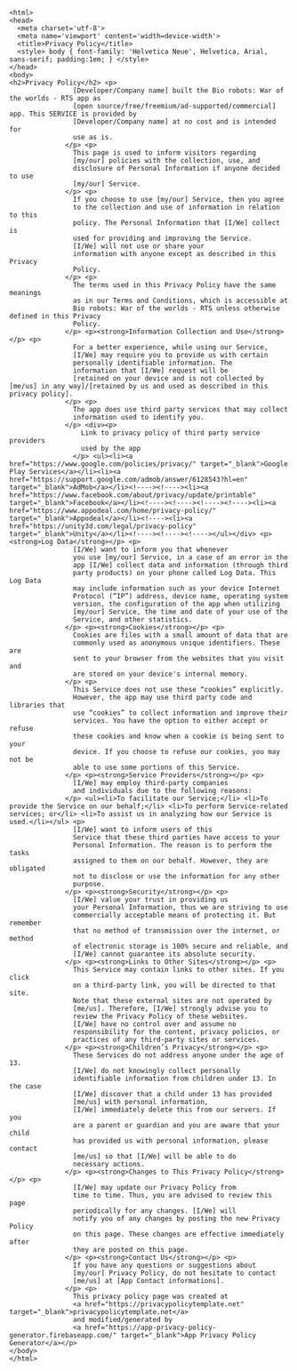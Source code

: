 
<!DOCTYPE html>
    <html>
    <head>
      <meta charset='utf-8'>
      <meta name='viewport' content='width=device-width'>
      <title>Privacy Policy</title>
      <style> body { font-family: 'Helvetica Neue', Helvetica, Arial, sans-serif; padding:1em; } </style>
    </head>
    <body>
    <h2>Privacy Policy</h2> <p>
                    [Developer/Company name] built the Bio robots: War of the worlds - RTS app as
                    [open source/free/freemium/ad-supported/commercial] app. This SERVICE is provided by
                    [Developer/Company name] at no cost and is intended for
                    use as is.
                  </p> <p>
                    This page is used to inform visitors regarding
                    [my/our] policies with the collection, use, and
                    disclosure of Personal Information if anyone decided to use
                    [my/our] Service.
                  </p> <p>
                    If you choose to use [my/our] Service, then you agree
                    to the collection and use of information in relation to this
                    policy. The Personal Information that [I/We] collect is
                    used for providing and improving the Service.
                    [I/We] will not use or share your
                    information with anyone except as described in this Privacy
                    Policy.
                  </p> <p>
                    The terms used in this Privacy Policy have the same meanings
                    as in our Terms and Conditions, which is accessible at
                    Bio robots: War of the worlds - RTS unless otherwise defined in this Privacy
                    Policy.
                  </p> <p><strong>Information Collection and Use</strong></p> <p>
                    For a better experience, while using our Service,
                    [I/We] may require you to provide us with certain
                    personally identifiable information. The
                    information that [I/We] request will be
                    [retained on your device and is not collected by [me/us] in any way]/[retained by us and used as described in this privacy policy].
                  </p> <p>
                    The app does use third party services that may collect
                    information used to identify you.
                  </p> <div><p>
                      Link to privacy policy of third party service providers
                      used by the app
                    </p> <ul><li><a href="https://www.google.com/policies/privacy/" target="_blank">Google Play Services</a></li><li><a href="https://support.google.com/admob/answer/6128543?hl=en" target="_blank">AdMob</a></li><!----><!----><li><a href="https://www.facebook.com/about/privacy/update/printable" target="_blank">Facebook</a></li><!----><!----><!----><!----><li><a href="https://www.appodeal.com/home/privacy-policy/" target="_blank">Appodeal</a></li><!----><li><a href="https://unity3d.com/legal/privacy-policy" target="_blank">Unity</a></li><!----><!----><!----></ul></div> <p><strong>Log Data</strong></p> <p>
                    [I/We] want to inform you that whenever
                    you use [my/our] Service, in a case of an error in the
                    app [I/We] collect data and information (through third
                    party products) on your phone called Log Data. This Log Data
                    may include information such as your device Internet
                    Protocol (“IP”) address, device name, operating system
                    version, the configuration of the app when utilizing
                    [my/our] Service, the time and date of your use of the
                    Service, and other statistics.
                  </p> <p><strong>Cookies</strong></p> <p>
                    Cookies are files with a small amount of data that are
                    commonly used as anonymous unique identifiers. These are
                    sent to your browser from the websites that you visit and
                    are stored on your device's internal memory.
                  </p> <p>
                    This Service does not use these “cookies” explicitly.
                    However, the app may use third party code and libraries that
                    use “cookies” to collect information and improve their
                    services. You have the option to either accept or refuse
                    these cookies and know when a cookie is being sent to your
                    device. If you choose to refuse our cookies, you may not be
                    able to use some portions of this Service.
                  </p> <p><strong>Service Providers</strong></p> <p>
                    [I/We] may employ third-party companies
                    and individuals due to the following reasons:
                  </p> <ul><li>To facilitate our Service;</li> <li>To provide the Service on our behalf;</li> <li>To perform Service-related services; or</li> <li>To assist us in analyzing how our Service is used.</li></ul> <p>
                    [I/We] want to inform users of this
                    Service that these third parties have access to your
                    Personal Information. The reason is to perform the tasks
                    assigned to them on our behalf. However, they are obligated
                    not to disclose or use the information for any other
                    purpose.
                  </p> <p><strong>Security</strong></p> <p>
                    [I/We] value your trust in providing us
                    your Personal Information, thus we are striving to use
                    commercially acceptable means of protecting it. But remember
                    that no method of transmission over the internet, or method
                    of electronic storage is 100% secure and reliable, and
                    [I/We] cannot guarantee its absolute security.
                  </p> <p><strong>Links to Other Sites</strong></p> <p>
                    This Service may contain links to other sites. If you click
                    on a third-party link, you will be directed to that site.
                    Note that these external sites are not operated by
                    [me/us]. Therefore, [I/We] strongly advise you to
                    review the Privacy Policy of these websites.
                    [I/We] have no control over and assume no
                    responsibility for the content, privacy policies, or
                    practices of any third-party sites or services.
                  </p> <p><strong>Children’s Privacy</strong></p> <p>
                    These Services do not address anyone under the age of 13.
                    [I/We] do not knowingly collect personally
                    identifiable information from children under 13. In the case
                    [I/We] discover that a child under 13 has provided
                    [me/us] with personal information,
                    [I/We] immediately delete this from our servers. If you
                    are a parent or guardian and you are aware that your child
                    has provided us with personal information, please contact
                    [me/us] so that [I/We] will be able to do
                    necessary actions.
                  </p> <p><strong>Changes to This Privacy Policy</strong></p> <p>
                    [I/We] may update our Privacy Policy from
                    time to time. Thus, you are advised to review this page
                    periodically for any changes. [I/We] will
                    notify you of any changes by posting the new Privacy Policy
                    on this page. These changes are effective immediately after
                    they are posted on this page.
                  </p> <p><strong>Contact Us</strong></p> <p>
                    If you have any questions or suggestions about
                    [my/our] Privacy Policy, do not hesitate to contact
                    [me/us] at [App Contact informations].
                  </p> <p>
                    This privacy policy page was created at
                    <a href="https://privacypolicytemplate.net" target="_blank">privacypolicytemplate.net</a>
                    and modified/generated by
                    <a href="https://app-privacy-policy-generator.firebaseapp.com/" target="_blank">App Privacy Policy Generator</a></p>
    </body>
    </html>
      
